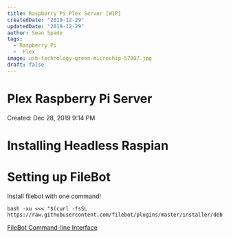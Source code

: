 ```yaml
---
title: Raspberry Pi Plex Server [WIP]
createdDate: "2019-12-29"
updatedDate: "2019-12-29"
author: Sean Spade
tags:
  - Raspberry Pi
  -  Plex
image: usb-technology-green-microchip-57007.jpg
draft: false
---
```


# Plex Raspberry Pi Server

Created: Dec 28, 2019 9:14 PM

# Installing Headless Raspian

# Setting up FileBot

Install filebot with one command!

    bash -xu <<< "$(curl -fsSL https://raw.githubusercontent.com/filebot/plugins/master/installer/deb.sh)"

[FileBot Command-line Interface](https://www.filebot.net/cli.html)
